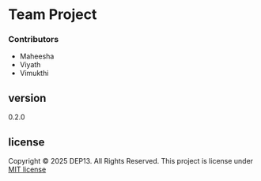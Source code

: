 # Team Project

### Contributors
- Maheesha
- Viyath
- Vimukthi

## version
0.2.0

## license
Copyright &copy; 2025 DEP13. All Rights Reserved.
This project is license under [MIT license](license.txt)

